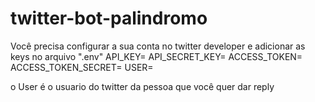 # twitter-bot-palindromo
Você precisa configurar a sua conta no twitter developer e adicionar as keys no arquivo ".env"
API_KEY=
API_SECRET_KEY=
ACCESS_TOKEN=
ACCESS_TOKEN_SECRET=
USER=

o User é o usuario do twitter da pessoa que você quer dar reply
